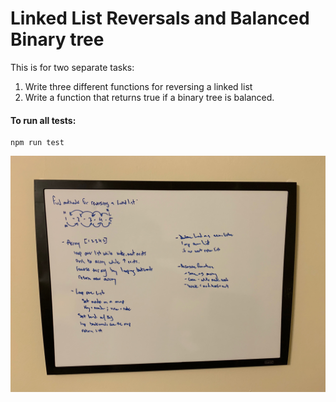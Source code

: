 # Linked List Reversals and Balanced Binary tree

This is for two separate tasks:
1. Write three different functions for reversing a linked list
2. Write a function that returns true if a binary tree is balanced.

#### To run all tests:
```
npm run test
```

![Whiteboard image](whiteboard.jpeg)
